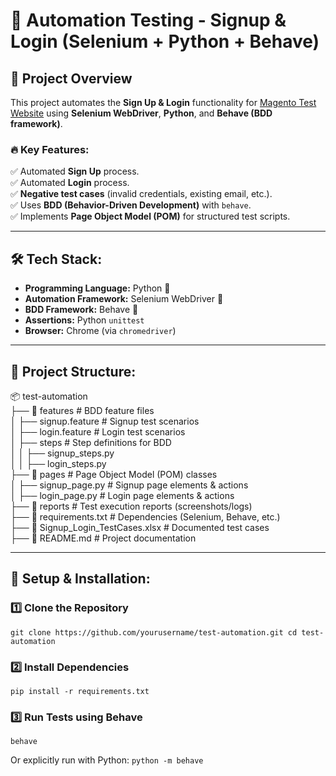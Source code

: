 # 🚀 Automation Testing - Signup & Login (Selenium + Python + Behave)

## 📌 Project Overview
This project automates the **Sign Up & Login** functionality for [Magento Test Website](https://magento.softwaretestingboard.com/) using **Selenium WebDriver**, **Python**, and **Behave (BDD framework)**.

### 🔥 Key Features:
✅ Automated **Sign Up** process.  
✅ Automated **Login** process.  
✅ **Negative test cases** (invalid credentials, existing email, etc.).  
✅ Uses **BDD (Behavior-Driven Development)** with `behave`.  
✅ Implements **Page Object Model (POM)** for structured test scripts.  

---

## 🛠️ Tech Stack:
- **Programming Language:** Python 🐍
- **Automation Framework:** Selenium WebDriver 🚗
- **BDD Framework:** Behave 🌿
- **Assertions:** Python `unittest`
- **Browser:** Chrome (via `chromedriver`)

---

## 📂 Project Structure:
📦 test-automation  
├── 📂 features                # BDD feature files  
│   ├── signup.feature         # Signup test scenarios  
│   ├── login.feature          # Login test scenarios  
│   ├── steps                  # Step definitions for BDD  
│   │   ├── signup_steps.py    
│   │   ├── login_steps.py     
├── 📂 pages                   # Page Object Model (POM) classes  
│   ├── signup_page.py         # Signup page elements & actions  
│   ├── login_page.py          # Login page elements & actions  
├── 📂 reports                 # Test execution reports (screenshots/logs)  
├── 📄 requirements.txt         # Dependencies (Selenium, Behave, etc.)  
├── 📄 Signup_Login_TestCases.xlsx  # Documented test cases  
├── 📄 README.md                # Project documentation  

---

## 🔧 Setup & Installation:

### 1️⃣ Clone the Repository

```git clone https://github.com/yourusername/test-automation.git cd test-automation```


### 2️⃣ Install Dependencies
```pip install -r requirements.txt```

### 3️⃣ Run Tests using Behave
```behave```

Or explicitly run with Python:
```python -m behave```